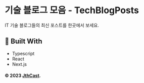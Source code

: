 # 기술 블로그 모음 - TechBlogPosts

IT 기술 블로그들의 최신 포스트를 한곳에서 보세요.

## 🔧 Built With

- Typescript
- React
- Next.js

#### © 2023 [JthCast](https://jthcast.dev).
